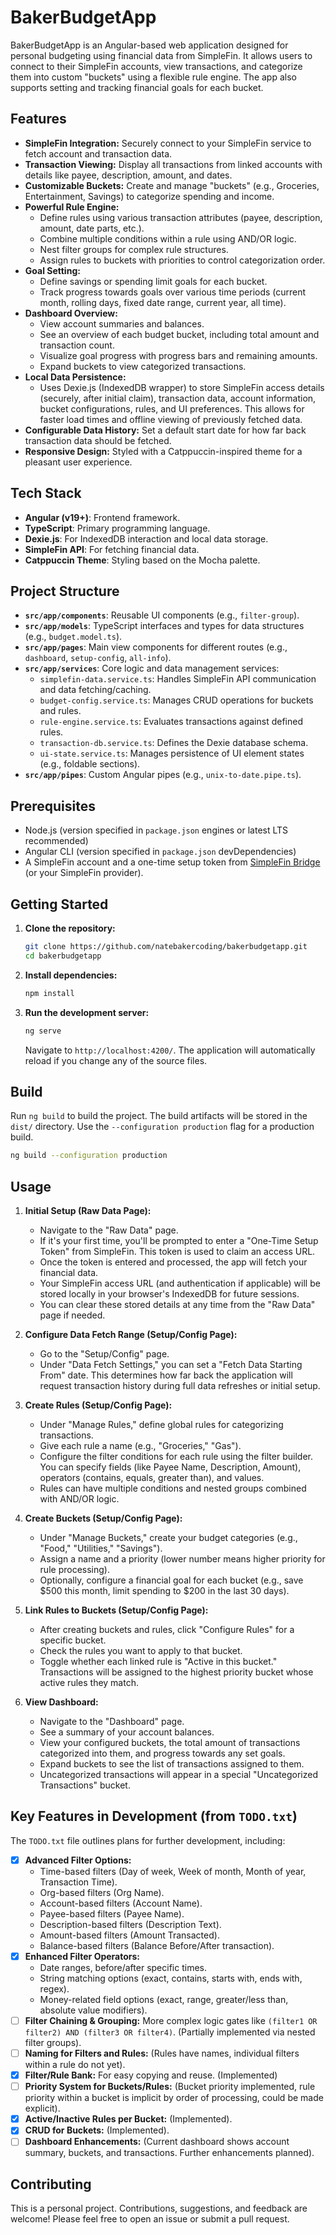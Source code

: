 
# BakerBudgetApp

BakerBudgetApp is an Angular-based web application designed for personal budgeting using financial data from SimpleFin. It allows users to connect to their SimpleFin accounts, view transactions, and categorize them into custom "buckets" using a flexible rule engine. The app also supports setting and tracking financial goals for each bucket.

## Features

* **SimpleFin Integration:** Securely connect to your SimpleFin service to fetch account and transaction data.
* **Transaction Viewing:** Display all transactions from linked accounts with details like payee, description, amount, and dates.
* **Customizable Buckets:** Create and manage "buckets" (e.g., Groceries, Entertainment, Savings) to categorize spending and income.
* **Powerful Rule Engine:**
    * Define rules using various transaction attributes (payee, description, amount, date parts, etc.).
    * Combine multiple conditions within a rule using AND/OR logic.
    * Nest filter groups for complex rule structures.
    * Assign rules to buckets with priorities to control categorization order.
* **Goal Setting:**
    * Define savings or spending limit goals for each bucket.
    * Track progress towards goals over various time periods (current month, rolling days, fixed date range, current year, all time).
* **Dashboard Overview:**
    * View account summaries and balances.
    * See an overview of each budget bucket, including total amount and transaction count.
    * Visualize goal progress with progress bars and remaining amounts.
    * Expand buckets to view categorized transactions.
* **Local Data Persistence:**
    * Uses Dexie.js (IndexedDB wrapper) to store SimpleFin access details (securely, after initial claim), transaction data, account information, bucket configurations, rules, and UI preferences. This allows for faster load times and offline viewing of previously fetched data.
* **Configurable Data History:** Set a default start date for how far back transaction data should be fetched.
* **Responsive Design:** Styled with a Catppuccin-inspired theme for a pleasant user experience.

## Tech Stack

* **Angular (v19+)**: Frontend framework.
* **TypeScript**: Primary programming language.
* **Dexie.js**: For IndexedDB interaction and local data storage.
* **SimpleFin API**: For fetching financial data.
* **Catppuccin Theme**: Styling based on the Mocha palette.

## Project Structure

* **`src/app/components`**: Reusable UI components (e.g., `filter-group`).
* **`src/app/models`**: TypeScript interfaces and types for data structures (e.g., `budget.model.ts`).
* **`src/app/pages`**: Main view components for different routes (e.g., `dashboard`, `setup-config`, `all-info`).
* **`src/app/services`**: Core logic and data management services:
    * `simplefin-data.service.ts`: Handles SimpleFin API communication and data fetching/caching.
    * `budget-config.service.ts`: Manages CRUD operations for buckets and rules.
    * `rule-engine.service.ts`: Evaluates transactions against defined rules.
    * `transaction-db.service.ts`: Defines the Dexie database schema.
    * `ui-state.service.ts`: Manages persistence of UI element states (e.g., foldable sections).
* **`src/app/pipes`**: Custom Angular pipes (e.g., `unix-to-date.pipe.ts`).

## Prerequisites

* Node.js (version specified in `package.json` engines or latest LTS recommended)
* Angular CLI (version specified in `package.json` devDependencies)
* A SimpleFin account and a one-time setup token from [SimpleFin Bridge](https://bridge.simplefin.org/) (or your SimpleFin provider).

## Getting Started

1.  **Clone the repository:**
    ```bash
    git clone https://github.com/natebakercoding/bakerbudgetapp.git
    cd bakerbudgetapp
    ```

2.  **Install dependencies:**
    ```bash
    npm install
    ```

3.  **Run the development server:**
    ```bash
    ng serve
    ```
    Navigate to `http://localhost:4200/`. The application will automatically reload if you change any of the source files.

## Build

Run `ng build` to build the project. The build artifacts will be stored in the `dist/` directory. Use the `--configuration production` flag for a production build.

```bash
ng build --configuration production
````

## Usage

1.  **Initial Setup (Raw Data Page):**

      * Navigate to the "Raw Data" page.
      * If it's your first time, you'll be prompted to enter a "One-Time Setup Token" from SimpleFin. This token is used to claim an access URL.
      * Once the token is entered and processed, the app will fetch your financial data.
      * Your SimpleFin access URL (and authentication if applicable) will be stored locally in your browser's IndexedDB for future sessions.
      * You can clear these stored details at any time from the "Raw Data" page if needed.

2.  **Configure Data Fetch Range (Setup/Config Page):**

      * Go to the "Setup/Config" page.
      * Under "Data Fetch Settings," you can set a "Fetch Data Starting From" date. This determines how far back the application will request transaction history during full data refreshes or initial setup.

3.  **Create Rules (Setup/Config Page):**

      * Under "Manage Rules," define global rules for categorizing transactions.
      * Give each rule a name (e.g., "Groceries," "Gas").
      * Configure the filter conditions for each rule using the filter builder. You can specify fields (like Payee Name, Description, Amount), operators (contains, equals, greater than), and values.
      * Rules can have multiple conditions and nested groups combined with AND/OR logic.

4.  **Create Buckets (Setup/Config Page):**

      * Under "Manage Buckets," create your budget categories (e.g., "Food," "Utilities," "Savings").
      * Assign a name and a priority (lower number means higher priority for rule processing).
      * Optionally, configure a financial goal for each bucket (e.g., save $500 this month, limit spending to $200 in the last 30 days).

5.  **Link Rules to Buckets (Setup/Config Page):**

      * After creating buckets and rules, click "Configure Rules" for a specific bucket.
      * Check the rules you want to apply to that bucket.
      * Toggle whether each linked rule is "Active in this bucket." Transactions will be assigned to the highest priority bucket whose active rules they match.

6.  **View Dashboard:**

      * Navigate to the "Dashboard" page.
      * See a summary of your account balances.
      * View your configured buckets, the total amount of transactions categorized into them, and progress towards any set goals.
      * Expand buckets to see the list of transactions assigned to them.
      * Uncategorized transactions will appear in a special "Uncategorized Transactions" bucket.

## Key Features in Development (from `TODO.txt`)

The `TODO.txt` file outlines plans for further development, including:

  * [X] **Advanced Filter Options:**
      * Time-based filters (Day of week, Week of month, Month of year, Transaction Time).
      * Org-based filters (Org Name).
      * Account-based filters (Account Name).
      * Payee-based filters (Payee Name).
      * Description-based filters (Description Text).
      * Amount-based filters (Amount Transacted).
      * Balance-based filters (Balance Before/After transaction).
  * [X] **Enhanced Filter Operators:**
      * Date ranges, before/after specific times.
      * String matching options (exact, contains, starts with, ends with, regex).
      * Money-related field options (exact, range, greater/less than, absolute value modifiers).
  * [ ] **Filter Chaining & Grouping:** More complex logic gates like `(filter1 OR filter2) AND (filter3 OR filter4)`. (Partially implemented via nested filter groups).
  * [ ] **Naming for Filters and Rules:** (Rules have names, individual filters within a rule do not yet).
  * [X] **Filter/Rule Bank:** For easy copying and reuse. (Implemented)
  * [ ] **Priority System for Buckets/Rules:** (Bucket priority implemented, rule priority within a bucket is implicit by order of processing, could be made explicit).
  * [X] **Active/Inactive Rules per Bucket:** (Implemented).
  * [X] **CRUD for Buckets:** (Implemented).
  * [ ] **Dashboard Enhancements:** (Current dashboard shows account summary, buckets, and transactions. Further enhancements planned).

## Contributing

This is a personal project. Contributions, suggestions, and feedback are welcome\! Please feel free to open an issue or submit a pull request.
